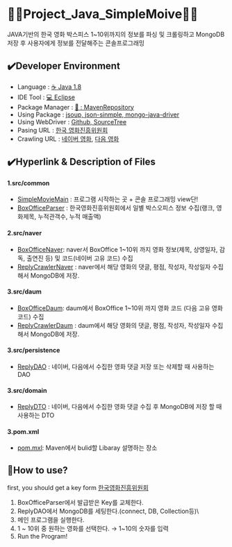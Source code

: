 # 👩‍💻Project_Java_SimpleMoive👩‍💻
JAVA기반의 한국 영화 박스피스 1~10위까지의 정보를 파싱 및 크롤링하고 MongoDB저장 후 사용자에게 정보를 전달해주는 콘솔프로그래밍


## :heavy_check_mark:Developer Environment
  
  - Language : [:coffee: Java 1.8](#getting-started)
  - IDE Tool : [:computer: Eclipse](#running-the-tests)
  - Package Manager : [🔗 : MavenRepository ](#deployment)
  - Using Package : [jsoup, json-sinmple, mongo-java-driver](#built-with)
  - Using WebDriver : [Github, SourceTree](#built-with) 
  - Pasing URL : [한국 영화진흥위원회](http://www.kobis.or.kr/kobisopenapi/homepg/main/main.do)
  - Crawling URL :  [네이버 영화](https://movie.naver.com/),
                    [다음 영화](http://ticket2.movie.daum.net/Movie/MovieRankList.aspx)
  
## :heavy_check_mark:Hyperlink & Description of Files
#### 1.src/common
  - [SimpleMovieMain](https://github.com/haetsalshin/Project_Java_SimpleMoive/blob/master/MovieUniverse/src/common/SimpleMovieMain.java) : 프로그램 시작하는 곳 + 콘솔 프로그래밍 view단!
  - [BoxOfficeParser](https://github.com/haetsalshin/Project_Java_SimpleMoive/blob/master/MovieUniverse/src/common/BoxOfficeParser.java) : 한국영화진흥위원회에서 일별 박스오피스 정보 수집(랭크, 영화제목, 누적관객수, 누적 매출액)

#### 2.src/naver
  - [BoxOfficeNaver](https://github.com/haetsalshin/Project_Java_SimpleMoive/blob/master/MovieUniverse/src/naver/BoxOfficeNaver.java): naver서 BoxOffice 1~10위 까지 영화 정보(제목, 상영일자, 감독, 출연진 등) 및 코드(네이버 고유 코드) 수집
  - [ReplyCrawlerNaver](https://github.com/haetsalshin/Project_Java_SimpleMoive/blob/master/MovieUniverse/src/naver/ReplyCrawlerNaver.java) : naver에서 해당 영화의 댓글, 평점, 작성자, 작성일자 수집해서 MongoDB에 저장.
#### 3.src/daum
  - [BoxOfficeDaum](https://github.com/haetsalshin/Project_Java_SimpleMoive/blob/master/MovieUniverse/src/daum/BoxOfficeDaum.java): daum에서 BoxOffice 1~10위 까지 영화 코드 (다음 고유 영화코드) 수집
  - [ReplyCrawlerDaum](https://github.com/haetsalshin/Project_Java_SimpleMoive/blob/master/MovieUniverse/src/daum/ReplyCrawlerDaum.java) : daum에서 해당 영화의 댓글, 평점, 작성자, 작성일자 수집해서 MongoDB에 저장.
#### 3.src/persistence
  - [ReplyDAO](https://github.com/haetsalshin/Project_Java_SimpleMoive/blob/master/MovieUniverse/src/Persistence/ReplyDAO.java) : 네이버, 다음에서 수집한 영화 댓글 저장 또는 삭제할 때 사용하는 DAO
#### 3.src/domain
  - [ReplyDTO](https://github.com/haetsalshin/Project_Java_SimpleMoive/blob/master/MovieUniverse/src/domain/ReplyDTO.java) : 네이버, 다음에서 수집한 영화 댓글 수집 후 MongoDB에 저장 할 때 사용하는 DTO
#### 3.pom.xml
  - [pom.mxl](https://github.com/haetsalshin/Project_Java_SimpleMoive/blob/master/MovieUniverse/pom.xml): Maven에서 bulid할 Libaray 설명하는 장소

## :speech_balloon:How to use?
  first, you should get a key form [한국영화진흥위원회](http://www.kobis.or.kr/kobisopenapi/homepg/main/main.do)
  
  1. BoxOfficeParser에서 발급받은 Key를 교체한다.
  2. ReplyDAO에서 MongoDB를 세팅한다.(connect, DB, Collection등)\
  3. 메인 프로그램을 실행한다.
  4. 1 ~ 10위 중 원하는 영화를 선택한다. → 1~10의 숫자를 입력
  5. Run the Program!
